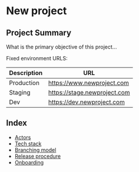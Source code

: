 # New project

## Project Summary

What is the primary objective of this project...

Fixed environment URLS:

| Description  | URL                                |
|---           |---                                 |
| Production   | https://www.newproject.com         |
| Staging      | https://stage.newproject.com       |
| Dev          | https://dev.newproject.com         |

## Index
* [Actors](readme/actors.md)
* [Tech stack](readme/hosting.md)
* [Branching model](readme/branching.md)
* [Release procedure](readme/deploy.md)
* [Onboarding](onboarding)
